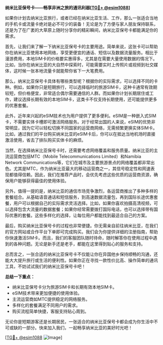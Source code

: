 **纳米比亚保号卡——畅享非洲之旅的通讯利器[[TG💪+ @esim1088](https://t.me/s/esim1088)]**

如果你计划去纳米比亚旅行，或者已经在纳米比亚生活、工作，那么一张适合当地的手机卡或流量卡绝对是必不可少的装备！无论是为了方便与家人朋友保持联系，还是为了在广袤的大草原上随时分享你的精彩瞬间，纳米比亚保号卡都能满足你的需求。

首先，让我们来了解一下纳米比亚保号卡的主要用途。简单来说，这张卡可以帮助你在纳米比亚使用本地网络，享受更便宜的通话、短信以及数据流量服务。相比于漫游费用，本地SIM卡的价格要实惠得多，尤其是在需要大量使用数据的情况下。比如，当你在纳米比亚的大自然中探索时，可能需要实时上传照片或视频到社交媒体，这时候一张本地流量卡就能帮你省下一大笔费用。

那么，纳米比亚保号卡具体有哪些类型呢？根据你的实际需求，可以选择不同的卡种。例如，如果你只是短期旅行，可以选择临时的旅游SIM卡，这种卡通常有效期较短，但价格便宜，非常适合偶尔需要通信的人群。而如果你计划长期居住或工作，建议选择长期有效的本地SIM卡，这类卡不仅支持长期使用，还可能提供更多的优惠套餐。

此外，近年来兴起的eSIM技术也为用户提供了更多便利。eSIM是一种嵌入式SIM卡，不需要实体卡槽即可激活网络服务。对于经常出国的人来说，eSIM的优势非常明显，因为它可以轻松切换不同国家的运营商网络，无需频繁更换实体SIM卡。比如，通过我们的平台购买纳米比亚的eSIM卡后，你可以在抵达当地机场时直接激活使用，省去了排队购买实体卡的麻烦。

当然，在选择纳米比亚保号卡时，还需要考虑网络覆盖和服务质量。纳米比亚的主流运营商包括MTC（Mobile Telecommunications Limited）和Namibia Network Communications等，它们在城市及主要旅游景点的网络覆盖都非常出色。尤其是MTC，作为纳米比亚最大的移动运营商之一，其信号稳定性和网速表现都值得信赖。因此，我们在推荐产品时，会优先考虑这些优质的运营商资源，确保用户能够获得最佳的使用体验。

另外，值得一提的是，纳米比亚的通信市场竞争激烈，各运营商推出了多种多样的套餐组合。从基础语音通话和短信服务，到高速数据流量包，再到国际长途优惠套餐，用户可以根据自己的实际需求灵活选择。比如，如果你喜欢拍摄高清视频，可以选择包含大流量的数据套餐；如果你经常需要拨打国际电话，也可以选择带有国际优惠的套餐。这些多样化的选择，让每位用户都能找到最适合自己的方案。

最后，购买纳米比亚保号卡的过程也非常便捷。你无需亲自前往纳米比亚，在我们的官方网站或合作平台下单即可完成购买。我们会为你提供详细的注册指南，帮助你快速激活SIM卡。而且，我们的客服团队随时待命，随时解答你在使用过程中遇到的各种问题。无论是新手还是老手，都能在这里得到贴心的服务和支持。

总而言之，一张合适的纳米比亚保号卡不仅能让你在异国他乡保持顺畅的沟通，还能大大提升旅行或生活的便利性。如果你正在寻找一款性价比高、操作简单的通讯工具，不妨试试我们的纳米比亚保号卡吧！

**总结一下重点：**
- 纳米比亚保号卡分为旅游SIM卡和长期有效本地SIM卡。
- eSIM技术带来更加便捷的使用体验。
- 主流运营商如MTC提供稳定的网络服务。
- 多样化的套餐满足不同用户的需求。
- 购买流程简单快捷，客服支持贴心周到。

无论你是短期游客还是长期居民，一张适合的纳米比亚保号卡都会成为你生活中不可或缺的一部分。快来加入我们，一起畅享纳米比亚的美好时光吧！

[[TG💪+ @esim1088](https://t.me/s/esim1088) ![Image](https://i.postimg.cc/4NQfJmqS/Snipaste-2025-05-13-00-14-12.png)]